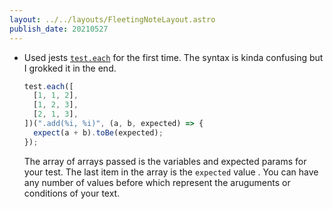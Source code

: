 ```yaml
---
layout: ../../layouts/FleetingNoteLayout.astro
publish_date: 20210527
---
```


- Used jests [`test.each`](https://jestjs.io/docs/api#testeachtablename-fn-timeout) for the first time. The syntax is kinda confusing but I grokked it in the end.
  ```js
  test.each([
    [1, 1, 2],
    [1, 2, 3],
    [2, 1, 3],
  ])(".add(%i, %i)", (a, b, expected) => {
    expect(a + b).toBe(expected);
  });
  ```
  The array of arrays passed is the variables and expected params for your test. The last item in the array is the `expected` value . You can have any number of values before which represent the aruguments or conditions of your text.
